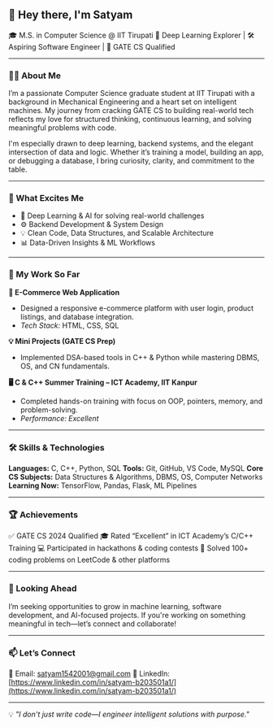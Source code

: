 👋 **Hey there, I'm Satyam**
---
🎓 M.S. in Computer Science @ IIT Tirupati
🤖 Deep Learning Explorer | 🛠️ Aspiring Software Engineer | 🎯 GATE CS Qualified

---

### 👨‍💻 About Me

I’m a passionate Computer Science graduate student at IIT Tirupati with a background in Mechanical Engineering and a heart set on intelligent machines. My journey from cracking GATE CS to building real-world tech reflects my love for structured thinking, continuous learning, and solving meaningful problems with code.

I'm especially drawn to deep learning, backend systems, and the elegant intersection of data and logic. Whether it’s training a model, building an app, or debugging a database, I bring curiosity, clarity, and commitment to the table.

---

### 🌟 What Excites Me

* 🤖 Deep Learning & AI for solving real-world challenges
* ⚙️ Backend Development & System Design
* 💡 Clean Code, Data Structures, and Scalable Architecture
* 📊 Data-Driven Insights & ML Workflows

---

### 🧪 My Work So Far

**🛒 E-Commerce Web Application**

* Designed a responsive e-commerce platform with user login, product listings, and database integration.
* *Tech Stack:* HTML, CSS, SQL

**💡 Mini Projects (GATE CS Prep)**

* Implemented DSA-based tools in C++ & Python while mastering DBMS, OS, and CN fundamentals.

**🖥️ C & C++ Summer Training – ICT Academy, IIT Kanpur**

* Completed hands-on training with focus on OOP, pointers, memory, and problem-solving.
* *Performance: Excellent*

---

### 🛠️ Skills & Technologies

**Languages:** C, C++, Python, SQL
**Tools:** Git, GitHub, VS Code, MySQL
**Core CS Subjects:** Data Structures & Algorithms, DBMS, OS, Computer Networks
**Learning Now:** TensorFlow, Pandas, Flask, ML Pipelines

---

### 🏆 Achievements

✅ GATE CS 2024 Qualified
🎓 Rated “Excellent” in ICT Academy’s C/C++ Training
💻 Participated in hackathons & coding contests
🧠 Solved 100+ coding problems on LeetCode & other platforms

---

### 🎯 Looking Ahead

I’m seeking opportunities to grow in machine learning, software development, and AI-focused projects. If you're working on something meaningful in tech—let’s connect and collaborate!

---

### 📫 Let’s Connect

📧 Email: [satyam1542001@gmail.com](mailto:satyam1542001@gmail.com)
🔗 LinkedIn: [https://www.linkedin.com/in/satyam-b203501a1/](https://www.linkedin.com/in/satyam-b203501a1/)

---

💡 *"I don't just write code—I engineer intelligent solutions with purpose."*
